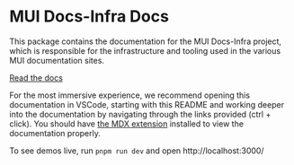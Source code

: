# MUI Docs-Infra Docs

This package contains the documentation for the MUI Docs-Infra project, which is responsible for the infrastructure and tooling used in the various MUI documentation sites.

[Read the docs](./app/page.mdx)

For the most immersive experience, we recommend opening this documentation in VSCode, starting with this README and working deeper into the documentation by navigating through the links provided (ctrl + click). You should have [the MDX extension](https://marketplace.visualstudio.com/items?itemName=unifiedjs.vscode-mdx) installed to view the documentation properly.

To see demos live, run `pnpm run dev` and open http://localhost:3000/
